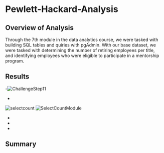 # Pewlett-Hackard-Analysis

## Overview of Analysis
Through the 7th module in the data analytics course, we were tasked with building SQL tables and quiries with pgAdmin.  With our base dataset, we were tasked with determining the number of retiring employees per title, and identifying employees who were eligible to participate in a mentorship program. 

## Results

  -![ChallengeStep11](https://user-images.githubusercontent.com/88443672/146457543-12992494-8aa9-4f92-a9b2-c840c1d1dec7.png)

-
![selectcount](https://user-images.githubusercontent.com/88443672/146457837-5751e91d-b6b4-4c5b-8415-af3830788120.png)
![SelectCountModule](https://user-images.githubusercontent.com/88443672/146457846-d64258e8-5990-48a4-86a6-15c79fbb9bfd.png)

  -
  -
  -
  
## Summary
